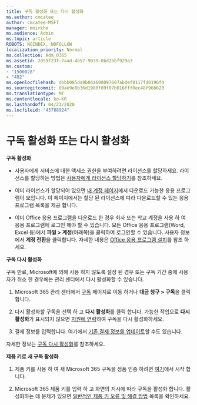 ```yaml
---
title: 구독 활성화 또는 다시 활성화
ms.author: cmcatee
author: cmcatee-MSFT
manager: mnirkhe
ms.audience: Admin
ms.topic: article
ROBOTS: NOINDEX, NOFOLLOW
localization_priority: Normal
ms.collection: Adm_O365
ms.assetid: 2d59f23f-7aad-4b57-9039-0bd2bbf929a3
ms.custom:
- "1500028"
- "482"
ms.openlocfilehash: dbbb085da9b04a600097607abdef0117fd0196f4
ms.sourcegitcommit: 89ae9e8b36d1980f89f07b016fff0ec48f96b620
ms.translationtype: MT
ms.contentlocale: ko-KR
ms.lasthandoff: 04/23/2020
ms.locfileid: "43788924"
---
```

# <a name="activate-or-reactivate-a-subscription"></a>구독 활성화 또는 다시 활성화

**구독 활성화**

- 사용자에게 서비스에 대한 액세스 권한을 부여하려면 라이선스를 할당하세요. 라이선스를 할당하는 방법은 [사용자에게 라이선스 할당하기](https://docs.microsoft.com/microsoft-365/admin/manage/assign-licenses-to-users?view=o365-worldwide)를 참조하세요. 

- 이미 라이선스가 할당되어 있으면 [내 계정 페이지](https://portal.office.com/account/#installs)에서 다운로드 가능한 응용 프로그램이 보입니다. 이 페이지에서는 할당 된 라이선스에 따라 다운로드할 수 있는 응용 프로그램 목록을 제공 합니다. 

- 이미 Office 응용 프로그램을 다운로드 한 경우 회사 또는 학교 계정을 사용 하 여 응용 프로그램에 로그인 해야 할 수 있습니다. 모든 Office 응용 프로그램(Word, Excel 등)에서 **파일 > 계정**(아래쪽)을 클릭하여 로그인할 수 있습니다. 사용자 정보에서 **계정 전환**을 클릭합니다. 자세한 내용은 [Office 응용 프로그램 설치](https://docs.microsoft.com/microsoft-365/admin/setup/install-applications)를 참조 하세요. 

**구독 다시 활성화**

구독 만료, Microsoft에 의해 사용 하지 않도록 설정 된 경우 또는 구독 기간 중에 사용자가 취소 한 경우에는 관리 센터에서 다시 활성화할 수 있습니다.
  
1. Microsoft 365 관리 센터에서 [구독](https://go.microsoft.com/fwlink/p/?linkid=842054) 페이지로 이동 하거나 **대금 청구 > 구독**을 클릭 합니다.

2. 다시 활성화할 구독을 선택 하 고 **다시 활성화**를 클릭 합니다. 가능한 작업으로 **다시 활성화**가 표시되지 않으면 [지원에 연락](https://support.office.com/article/call-support-32a17ca7-6fa0-4870-8a8d-e25ba4ccfd4b)하여 구독을 다시 활성화하세요.

3. 결제 정보를 입력합니다. 여기에서 [기존 결제 정보를 업데이트](https://docs.microsoft.com/microsoft-365/commerce/billing-and-payments/add-update-or-remove-credit-card-or-bank-account?view=o365-worldwide)할 수도 있습니다.

자세한 정보는 [구독 다시 활성화](https://docs.microsoft.com/office365/admin/subscriptions-and-billing/reactivate-your-subscription)를 참조하세요.

**제품 키로 새 구독 활성화**

1. 제품 키를 사용 하 여 새 Microsoft 365 구독을 정품 인증 하려면 [여기](https://support.office.com/article/where-to-enter-your-office-product-key-0a82e5ae-739e-4b92-a6f4-2ec780c185db)에서 시작 합니다. 

2. Microsoft 365 제품 키를 입력 하 고 화면의 지시에 따라 구독을 활성화 합니다. 활성화하는 데 문제가 있으면 [일반적인 제품 키 오류 및 해결 방법](https://docs.microsoft.com/microsoft-365/commerce/product-key-errors-and-solutions) 목록을 확인하세요.
